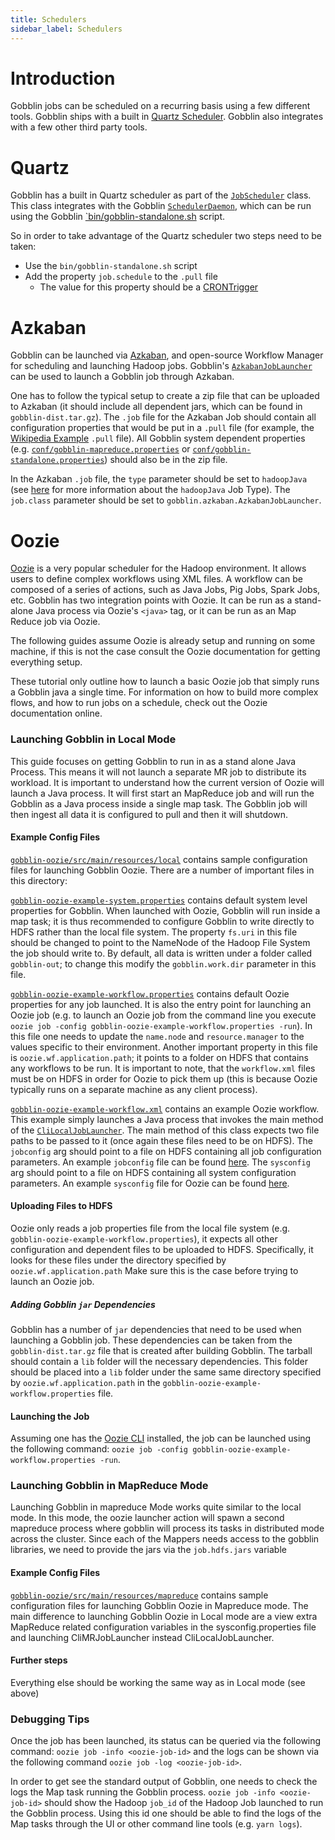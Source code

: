 ```yaml
---
title: Schedulers
sidebar_label: Schedulers
---
```


# Introduction

Gobblin jobs can be scheduled on a recurring basis using a few different tools. Gobblin ships with a built in [Quartz Scheduler](https://quartz-scheduler.org/). Gobblin also integrates with a few other third party tools.

# Quartz

Gobblin has a built in Quartz scheduler as part of the [`JobScheduler`](https://github.com/apache/gobblin/blob/master/gobblin-runtime/src/main/java/org/apache/gobblin/scheduler/JobScheduler.java) class. This class integrates with the Gobblin [`SchedulerDaemon`](https://github.com/apache/gobblin/blob/master/gobblin-runtime/src/main/java/org/apache/gobblin/scheduler/SchedulerDaemon.java), which can be run using the Gobblin [`bin/gobblin-standalone.sh](https://github.com/apache/gobblin/blob/master/bin/gobblin-standalone.sh) script.

So in order to take advantage of the Quartz scheduler two steps need to be taken:

* Use the `bin/gobblin-standalone.sh` script
* Add the property `job.schedule` to the `.pull` file
    * The value for this property should be a [CRONTrigger](http://quartz-scheduler.org/api/2.2.0/org/quartz/CronTrigger.html)

# Azkaban

Gobblin can be launched via [Azkaban](https://azkaban.github.io/), and open-source Workflow Manager for scheduling and launching Hadoop jobs. Gobblin's [`AzkabanJobLauncher`](https://github.com/apache/gobblin/blob/master/gobblin-modules/gobblin-azkaban/src/main/java/org/apache/gobblin/azkaban/AzkabanJobLauncher.java) can be used to launch a Gobblin job through Azkaban.

One has to follow the typical setup to create a zip file that can be uploaded to Azkaban (it should include all dependent jars, which can be found in `gobblin-dist.tar.gz`). The `.job` file for the Azkaban Job should contain all configuration properties that would be put in a `.pull` file (for example, the [Wikipedia Example](https://github.com/apache/gobblin/blob/master/gobblin-example/src/main/resources/wikipedia.pull) `.pull` file). All Gobblin system dependent properties (e.g. [`conf/gobblin-mapreduce.properties`](https://github.com/apache/gobblin/blob/master/conf/gobblin-mapreduce.properties) or [`conf/gobblin-standalone.properties`](https://github.com/apache/gobblin/blob/master/conf/gobblin-standalone-v2.properties)) should also be in the zip file.

In the Azkaban `.job` file, the `type` parameter should be set to `hadoopJava` (see [here](http://azkaban.github.io/azkaban/docs/latest/#hadoopjava-type) for more information about the `hadoopJava` Job Type). The `job.class` parameter should be set to `gobblin.azkaban.AzkabanJobLauncher`.

# Oozie

[Oozie](https://oozie.apache.org/) is a very popular scheduler for the Hadoop environment. It allows users to define complex workflows using XML files. A workflow can be composed of a series of actions, such as Java Jobs, Pig Jobs, Spark Jobs, etc. Gobblin has two integration points with Oozie. It can be run as a stand-alone Java process via Oozie's `<java>` tag, or it can be run as an Map Reduce job via Oozie.

The following guides assume Oozie is already setup and running on some machine, if this is not the case consult the Oozie documentation for getting everything setup.

These tutorial only outline how to launch a basic Oozie job that simply runs a Gobblin java a single time. For information on how to build more complex flows, and how to run jobs on a schedule, check out the Oozie documentation online.

### Launching Gobblin in Local Mode

This guide focuses on getting Gobblin to run in as a stand alone Java Process. This means it will not launch a separate MR job to distribute its workload. It is important to understand how the current version of Oozie will launch a Java process. It will first start an MapReduce job and will run the Gobblin as a Java process inside a single map task. The Gobblin job will then ingest all data it is configured to pull and then it will shutdown.

#### Example Config Files

[`gobblin-oozie/src/main/resources/local`](https://github.com/apache/gobblin/blob/master/gobblin-oozie/src/test/resources/local) contains sample configuration files for launching Gobblin Oozie. There are a number of important files in this directory:

[`gobblin-oozie-example-system.properties`](https://github.com/apache/gobblin/blob/master/gobblin-oozie/src/test/resources/local/gobblin-oozie-example-system.properties) contains default system level properties for Gobblin. When launched with Oozie, Gobblin will run inside a map task; it is thus recommended to configure Gobblin to write directly to HDFS rather than the local file system. The property `fs.uri` in this file should be changed to point to the NameNode of the Hadoop File System the job should write to. By default, all data is written under a folder called `gobblin-out`; to change this modify the `gobblin.work.dir` parameter in this file.

[`gobblin-oozie-example-workflow.properties`](https://github.com/apache/gobblin/blob/master/gobblin-oozie/src/test/resources/local/gobblin-oozie-example-workflow.properties) contains default Oozie properties for any job launched. It is also the entry point for launching an Oozie job (e.g. to launch an Oozie job from the command line you execute `oozie job -config gobblin-oozie-example-workflow.properties -run`). In this file one needs to update the `name.node` and `resource.manager` to the values specific to their environment. Another important property in this file is `oozie.wf.application.path`; it points to a folder on HDFS that contains any workflows to be run. It is important to note, that the `workflow.xml` files must be on HDFS in order for Oozie to pick them up (this is because Oozie typically runs on a separate machine as any client process).

[`gobblin-oozie-example-workflow.xml`](https://github.com/apache/gobblin/blob/master/gobblin-oozie/src/test/resources/local/gobblin-oozie-example-workflow.xml) contains an example Oozie workflow. This example simply launches a Java process that invokes the main method of the [`CliLocalJobLauncher`](https://github.com/apache/gobblin/blob/master/gobblin-runtime/src/main/java/org/apache/gobblin/runtime/local/CliLocalJobLauncher.java). The main method of this class expects two file paths to be passed to it (once again these files need to be on HDFS). The `jobconfig` arg should point to a file on HDFS containing all job configuration parameters. An example `jobconfig` file can be found [here](https://github.com/apache/gobblin/blob/master/gobblin-example/src/main/resources/wikipedia.pull). The `sysconfig` arg should point to a file on HDFS containing all system configuration parameters. An example `sysconfig` file for Oozie can be found [here](https://github.com/apache/gobblin/blob/master/gobblin-oozie/src/test/resources/local/gobblin-oozie-example-system.properties
).

<!---Ying Do you think we can add some descriptions about launching through MR mode? The simplest way is to use the <shell> tag and invoke `gobblin-mapreduce.sh`. I've tested it before.-->

#### Uploading Files to HDFS

Oozie only reads a job properties file from the local file system (e.g. `gobblin-oozie-example-workflow.properties`), it expects all other configuration and dependent files to be uploaded to HDFS. Specifically, it looks for these files under the directory specified by `oozie.wf.application.path` Make sure this is the case before trying to launch an Oozie job.

##### Adding Gobblin `jar` Dependencies

Gobblin has a number of `jar` dependencies that need to be used when launching a Gobblin job. These dependencies can be taken from the `gobblin-dist.tar.gz` file that is created after building Gobblin. The tarball should contain a `lib` folder will the necessary dependencies. This folder should be placed into a `lib` folder under the same same directory specified by `oozie.wf.application.path` in the `gobblin-oozie-example-workflow.properties` file.

#### Launching the Job

Assuming one has the [Oozie CLI](https://oozie.apache.org/docs/3.1.3-incubating/DG_CommandLineTool.html) installed, the job can be launched using the following command: `oozie job -config gobblin-oozie-example-workflow.properties -run`.

### Launching Gobblin in MapReduce Mode

Launching Gobblin in mapreduce Mode works quite similar to the local mode. In this mode, the oozie launcher action will spawn a second mapreduce process where gobblin will process its tasks in distributed mode across the cluster. Since each of the Mappers needs access to the gobblin libraries, we need to provide the jars via the `job.hdfs.jars` variable

#### Example Config Files

[`gobblin-oozie/src/main/resources/mapreduce`](https://github.com/apache/gobblin/tree/master/gobblin-oozie/src/test/resources/mapreduce) contains sample configuration files for launching Gobblin Oozie in Mapreduce mode. The main difference to launching Gobblin Oozie in Local mode are a view extra MapReduce related configuration variables in the sysconfig.properties file and launching CliMRJobLauncher instead CliLocalJobLauncher.

#### Further steps

Everything else should be working the same way as in Local mode (see above)

### Debugging Tips

Once the job has been launched, its status can be queried via the following command: `oozie job -info <oozie-job-id>` and the logs can be shown via the following command `oozie job -log <oozie-job-id>`.

In order to get see the standard output of Gobblin, one needs to check the logs the Map task running the Gobblin process. `oozie job -info <oozie-job-id>` should show the Hadoop `job_id` of the Hadoop Job launched to run the Gobblin process. Using this id one should be able to find the logs of the Map tasks through the UI or other command line tools (e.g. `yarn logs`).
